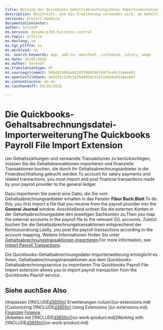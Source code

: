 ```yaml
---
title: Nutzung der Quickbooks-Gehaltsabrechnungsdatei-Importerweiterung| Microsoft Docs
description: Beschreibt, wie die Erweiterung verwendet wird, um Gehalts- und Lohntransaktionen aus dem Quickbooks-Gehaltsabrechnungsdienst zu importieren.
services: project-madeira
documentationcenter: 
author: SorenGP
ms.service: dynamics365-business-central
ms.topic: article
ms.devlang: na
ms.tgt_pltfrm: na
ms.workload: na
ms. search.keywords: app, add-in, manifest, customize, salary, wage
ms.date: 10/01/2018
ms.author: SorenGP
ms.translationtype: HT
ms.sourcegitcommit: 9dbd92409ba02281f008246194f3ce0c53e4e001
ms.openlocfilehash: ae9331c229c3af644459c31dc154e5eb51eecbbf
ms.contentlocale: de-de
ms.lasthandoff: 09/28/2018

---
```

# <a name="the-quickbooks-payroll-file-import-extension"></a><span data-ttu-id="92caa-103">Die Quickbooks-Gehaltsabrechnungsdatei-Importerweiterung</span><span class="sxs-lookup"><span data-stu-id="92caa-103">The Quickbooks Payroll File Import Extension</span></span>
<span data-ttu-id="92caa-104">Um Gehaltszahlungen und verwandte Transaktionen zu berücksichtigen, müssen Sie die Gehaltstransaktionen importieren und finanzielle Transaktionen buchen, die durch Ihr Gehaltsabrechnungsanbieter in die Finanzbuchhaltung gebucht werden.</span><span class="sxs-lookup"><span data-stu-id="92caa-104">To account for salary payments and related transactions, you must import and post financial transactions made by your payroll provider to the general ledger.</span></span>

<span data-ttu-id="92caa-105">Dazu importieren Sie zuerst eine Datei, die Sie vom Gehaltsabrechnungsanbieter erhalten in das Fenster **Fibur Buch.Blatt**.</span><span class="sxs-lookup"><span data-stu-id="92caa-105">To do this, you first import a file that you receive from the payroll provider into the **General Journal** window.</span></span> <span data-ttu-id="92caa-106">Anschließend ordnen Sie die externen Konten in der Gehaltsabrechnungsdatei den jeweiligen Sachkonten zu.</span><span class="sxs-lookup"><span data-stu-id="92caa-106">Then you map the external accounts in the payroll file to the relevant G/L accounts.</span></span> <span data-ttu-id="92caa-107">Zuletzt buchen Sie die Gehaltsabrechnungstransaktionen entsprechend der Kontozuordnung.</span><span class="sxs-lookup"><span data-stu-id="92caa-107">Lastly, you post the payroll transactions according to the account mapping.</span></span> <span data-ttu-id="92caa-108">Weitere Informationen finden Sie unter [Gehaltsabrechnungstransaktionen importieren](finance-how-import-payroll-transactions.md).</span><span class="sxs-lookup"><span data-stu-id="92caa-108">For more information, see [Import Payroll Transactions](finance-how-import-payroll-transactions.md).</span></span>

<span data-ttu-id="92caa-109">Die Quickbooks-Gehaltsabrechnungsdatei-Importerweiterung ermöglicht es Ihnen, Gehaltsabrechnungstransaktionen aus dem Quickbooks-Gehaltsabrechnungsservice zu importieren.</span><span class="sxs-lookup"><span data-stu-id="92caa-109">The Quickbooks Payroll File Import extension allows you to import payroll transaction from the Quickbooks Payroll service.</span></span>

## <a name="see-also"></a><span data-ttu-id="92caa-110">Siehe auch</span><span class="sxs-lookup"><span data-stu-id="92caa-110">See Also</span></span>
<span data-ttu-id="92caa-111">[Anpassen [!INCLUDE[d365fin](includes/d365fin_md.md)] Erweiterungen nutzen](ui-extensions.md)  </span><span class="sxs-lookup"><span data-stu-id="92caa-111">[Customizing [!INCLUDE[d365fin](includes/d365fin_md.md)] Using Extensions ](ui-extensions.md)  </span></span>  
<span data-ttu-id="92caa-112">[Finanzen](finance.md)  </span><span class="sxs-lookup"><span data-stu-id="92caa-112">[Finance](finance.md)  </span></span>  
<span data-ttu-id="92caa-113">[Arbeiten mit [!INCLUDE[d365fin](includes/d365fin_md.md)]](ui-work-product.md)</span><span class="sxs-lookup"><span data-stu-id="92caa-113">[Working with [!INCLUDE[d365fin](includes/d365fin_md.md)]](ui-work-product.md)</span></span>


